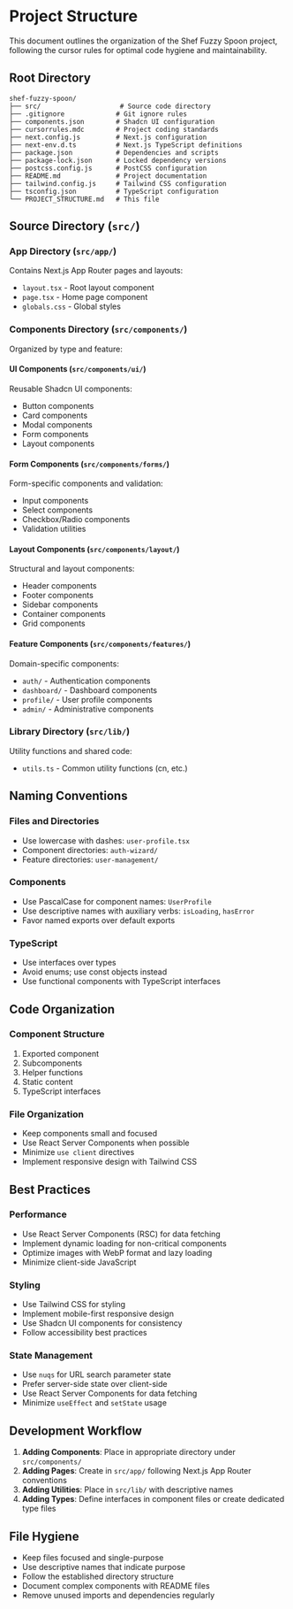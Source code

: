 # Project Structure

This document outlines the organization of the Shef Fuzzy Spoon project, following the cursor rules for optimal code hygiene and maintainability.

## Root Directory

```
shef-fuzzy-spoon/
├── src/                    # Source code directory
├── .gitignore             # Git ignore rules
├── components.json        # Shadcn UI configuration
├── cursorrules.mdc        # Project coding standards
├── next.config.js         # Next.js configuration
├── next-env.d.ts          # Next.js TypeScript definitions
├── package.json           # Dependencies and scripts
├── package-lock.json      # Locked dependency versions
├── postcss.config.js      # PostCSS configuration
├── README.md              # Project documentation
├── tailwind.config.js     # Tailwind CSS configuration
├── tsconfig.json          # TypeScript configuration
└── PROJECT_STRUCTURE.md   # This file
```

## Source Directory (`src/`)

### App Directory (`src/app/`)
Contains Next.js App Router pages and layouts:
- `layout.tsx` - Root layout component
- `page.tsx` - Home page component
- `globals.css` - Global styles

### Components Directory (`src/components/`)
Organized by type and feature:

#### UI Components (`src/components/ui/`)
Reusable Shadcn UI components:
- Button components
- Card components
- Modal components
- Form components
- Layout components

#### Form Components (`src/components/forms/`)
Form-specific components and validation:
- Input components
- Select components
- Checkbox/Radio components
- Validation utilities

#### Layout Components (`src/components/layout/`)
Structural and layout components:
- Header components
- Footer components
- Sidebar components
- Container components
- Grid components

#### Feature Components (`src/components/features/`)
Domain-specific components:
- `auth/` - Authentication components
- `dashboard/` - Dashboard components
- `profile/` - User profile components
- `admin/` - Administrative components

### Library Directory (`src/lib/`)
Utility functions and shared code:
- `utils.ts` - Common utility functions (cn, etc.)

## Naming Conventions

### Files and Directories
- Use lowercase with dashes: `user-profile.tsx`
- Component directories: `auth-wizard/`
- Feature directories: `user-management/`

### Components
- Use PascalCase for component names: `UserProfile`
- Use descriptive names with auxiliary verbs: `isLoading`, `hasError`
- Favor named exports over default exports

### TypeScript
- Use interfaces over types
- Avoid enums; use const objects instead
- Use functional components with TypeScript interfaces

## Code Organization

### Component Structure
1. Exported component
2. Subcomponents
3. Helper functions
4. Static content
5. TypeScript interfaces

### File Organization
- Keep components small and focused
- Use React Server Components when possible
- Minimize `use client` directives
- Implement responsive design with Tailwind CSS

## Best Practices

### Performance
- Use React Server Components (RSC) for data fetching
- Implement dynamic loading for non-critical components
- Optimize images with WebP format and lazy loading
- Minimize client-side JavaScript

### Styling
- Use Tailwind CSS for styling
- Implement mobile-first responsive design
- Use Shadcn UI components for consistency
- Follow accessibility best practices

### State Management
- Use `nuqs` for URL search parameter state
- Prefer server-side state over client-side
- Use React Server Components for data fetching
- Minimize `useEffect` and `setState` usage

## Development Workflow

1. **Adding Components**: Place in appropriate directory under `src/components/`
2. **Adding Pages**: Create in `src/app/` following Next.js App Router conventions
3. **Adding Utilities**: Place in `src/lib/` with descriptive names
4. **Adding Types**: Define interfaces in component files or create dedicated type files

## File Hygiene

- Keep files focused and single-purpose
- Use descriptive names that indicate purpose
- Follow the established directory structure
- Document complex components with README files
- Remove unused imports and dependencies regularly 
